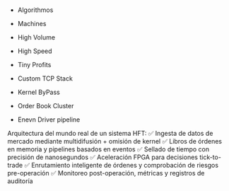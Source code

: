 ###

- Algorithmos
- Machines
- High Volume
- High Speed
- Tiny Profits

- Custom TCP Stack
- Kernel ByPass

- Order Book Cluster
- Enevn Driver pipeline

Arquitectura del mundo real de un sistema HFT:
✅ Ingesta de datos de mercado mediante multidifusión + omisión de kernel
✅ Libros de órdenes en memoria y pipelines basados ​​en eventos
✅ Sellado de tiempo con precisión de nanosegundos
✅ Aceleración FPGA para decisiones tick-to-trade
✅ Enrutamiento inteligente de órdenes y comprobación de riesgos pre-operación
✅ Monitoreo post-operación, métricas y registros de auditoría
